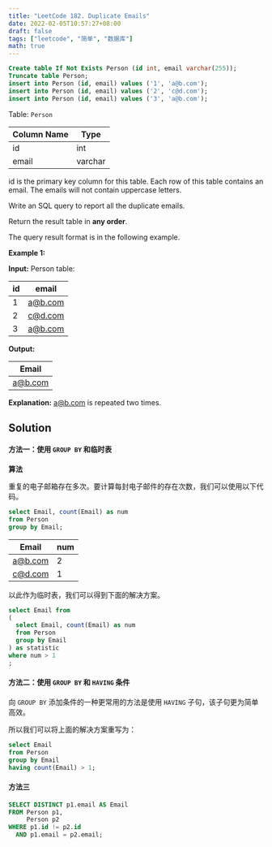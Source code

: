 ```yaml
---
title: "LeetCode 182. Duplicate Emails"
date: 2022-02-05T10:57:27+08:00
draft: false
tags: ["leetcode", "简单", "数据库"]
math: true
---
```


```sql
Create table If Not Exists Person (id int, email varchar(255));
Truncate table Person;
insert into Person (id, email) values ('1', 'a@b.com');
insert into Person (id, email) values ('2', 'c@d.com');
insert into Person (id, email) values ('3', 'a@b.com');
```

Table: `Person`

| Column Name | Type    |
| ----------- | ------- |
| id          | int     |
| email       | varchar |

id is the primary key column for this table.
Each row of this table contains an email. The emails will not contain uppercase letters.

Write an SQL query to report all the duplicate emails.

Return the result table in **any order**.

The query result format is in the following example.

<!--more-->

**Example 1:**

**Input:**
Person table:

| id  | email   |
| --- | ------- |
| 1   | a@b.com |
| 2   | c@d.com |
| 3   | a@b.com |

**Output:**

| Email   |
| ------- |
| a@b.com |

**Explanation:** a@b.com is repeated two times.

## Solution

#### 方法一：使用 `GROUP BY` 和临时表

**算法**

重复的电子邮箱存在多次。要计算每封电子邮件的存在次数，我们可以使用以下代码。

```sql
select Email, count(Email) as num
from Person
group by Email;
```

| Email   | num |
| ------- | --- |
| a@b.com | 2   |
| c@d.com | 1   |

以此作为临时表，我们可以得到下面的解决方案。

```sql
select Email from
(
  select Email, count(Email) as num
  from Person
  group by Email
) as statistic
where num > 1
;
```

#### 方法二：使用 `GROUP BY` 和 `HAVING` 条件

向 `GROUP BY` 添加条件的一种更常用的方法是使用 `HAVING` 子句，该子句更为简单高效。

所以我们可以将上面的解决方案重写为：

```sql
select Email
from Person
group by Email
having count(Email) > 1;
```

#### 方法三

```sql
SELECT DISTINCT p1.email AS Email
FROM Person p1,
     Person p2
WHERE p1.id != p2.id
  AND p1.email = p2.email;
```
